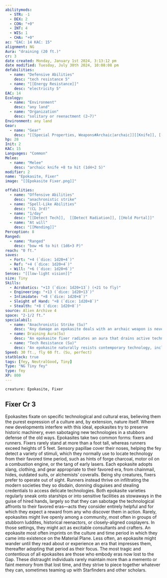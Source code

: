 ```yaml
---
abilitymods:
  - STR: -1
  - DEX: 2
  - CON: "+0"
  - INT: 4
  - WIS: 1
  - CHA: "+0"
ac: "EAC: 14 KAC: 15" 
alignment: NG
Aura: "draining (20 ft.)"
cr: 3
date created: Monday, January 1st 2024, 3:13:12 pm
date modified: Tuesday, July 30th 2024, 10:08:08 pm
defabilities:
  - name: "Defensive Abilities"
    desc: "tech resistance 5"
  - name: "[[Energy Resistance]]"
    desc: "electricity 5"
EAC: 14
Ecology:
  - name: "Environment"
    desc: "any land"
  - name: "Organization"
    desc: "solitary or reenactment (2–7)"
Environment: any land
Gear:
  - name: "Gear"
    desc: "[[Special Properties, Weapons#Archaic|archaic]][[Knife]], [[Bow]] with 20 [[Arrows]],  [[Tool-Kit#Tool Kit, Engineering Specialty|engineering tool kit]]"
hp: 28
Init: 2
KAC: 15
Languages: "Common"
Melee:
  - name: "Melee"
    desc: "archaic knife +8 to hit (1d4+2 S)"
modifier: 2
name: "Epokasite, Fixer"
image: "[[Epokasite Fixer.png]]"

offabilities:
  - name: "Offensive Abilities"
    desc: "anachronistic strike"
  - name: "Spell-Like Abilities"
    desc: "(CL 3rd)"
  - name: "1/day"
    desc: "[[Detect Tech]],  [[Detect Radiation]], [[Hold Portal]]"
  - name: "At will"
    desc: "[[Mending]]"
Perception: 8
Ranged:
  - name: "Ranged"
    desc: "bow +6 to hit (1d6+3 P)"
reach: "0 ft."
saves:
  - Fort: "+4 (`dice: 1d20+4`)"
  - Ref: "+4 (`dice: 1d20+4`)"
  - Will: "+6 (`dice: 1d20+6`)" 
Senses: "[[low-light vision]]"
size: Tiny
Skills:
  - Acrobatics: "+13 (`dice: 1d20+13`) (+21 to fly)"
  - Engineering: "+13 (`dice: 1d20+13`)"
  - Intimidate: "+8 (`dice: 1d20+8`)"
  - Sleight of Hand: "+8 (`dice: 1d20+8`)"
  - Stealth: "+8 (`dice: 1d20+8`)" 
source: Alien Archive 4 
space: "2-1/2 ft."
specialabil:
  - name: "Anachronistic Strike (Su)"
    desc: "Any damage an epokasite deals with an archaic weapon is never reduced as a result of that property. Any archaic weapon an epokasite wields typically deals additional damage or has additional weapon properties, equivalent to a basic melee weapon or small arm of a level equal to the fey’s CR."
  - name: Draining Aura(Su)
    desc: "An epokasite fixer radiates an aura that drains active technological items. While in the area, each item whose level is no more than twice the fixer’s CR (level 7 for most fixers) doubles its usage (if it uses charges to function), reduces the saving throw DCs of any effects it creates by 2, and increases the DC of all checks to use the item by 2. If the item’s level is lower than the fixer’s CR, it instead triples its usage, reduces its saving throw DCs by 3, and increases the check DCs by 3."
  - name: "Tech Resistance (Su)"
    desc: "An epokasite naturally resists contemporary technology, including technological traps, most weapons, technomancer spells, hybrid gear, and the natural attacks of creatures with the technological subtype. Any damage the epokasite takes from such sources is reduced by the listed amount (minimum 0), which doesn’t stack with other [[Energy Resistance]] the epokasite has. Natural hazards, weapons with the archaic special weapon property, and other forms of magic bypass this defense."
Speed: 30 ft., fly 60 ft. (Su, perfect) 
statblock: true
tags: [fey, NeutralGood, Tiny]
Type: "NG Tiny fey"
type: fey
XP: 800 
---
```


```statblock
creature: Epokasite, Fixer
```

## Fixer Cr 3

Epokasites fixate on specific technological and cultural eras, believing them the purest expression of a culture and, by extension, nature itself. Where new developments interfere with this ideal, epokasites try to preserve historic machinery, even sabotaging new technologies in a stubborn defense of the old ways.
Epokasites take two common forms: fixers and runners. Fixers rarely stand at more than a foot tall, whereas runners exceed heights of 5 feet. Sensory papillae cover their noses, helping the fey detect a variety of stimuli, which they normally use to locate technology from their favored time period, such as hints of forge charcoal, motor oil on a combustion engine, or the tang of early lasers. Each epokasite adopts slang, clothing, and gear appropriate to their favored era, from chainmail, hides, outdated suits, or alchemists’ coveralls.
Being shy creatures, fixers prefer to operate out of sight. Runners instead thrive on infiltrating the modern societies they so disdain, donning disguises and stealing credentials to access delicate technologies. Both epokasite varieties regularly sneak onto starships or into sensitive facilities as stowaways in the guise of hired hands, largely so that they can sabotage the technological affronts to their favored eras—acts they consider entirely helpful and for which they expect a reward from any who discover them in action. Rarely, epokasites might live openly among a community, most often in groups of stubborn luddites, historical reenactors, or closely-aligned cosplayers. In those settings, they might act as excitable consultants and crafters.
An epokasite most often imprints on the culture and time period in which they came into existence on the Material Plane. Less often, an epokasite might wander until they read about or experience an era that impresses them, thereafter adopting that period as their focus.
The most tragic and contentious of all epokasites are those who embody eras now lost to the Gap. These distraught individuals rarely maintain more than a memento or faint memory from that lost time, and they strive to piece together whatever they can, sometimes teaming up with Starfinders and other scholars.
